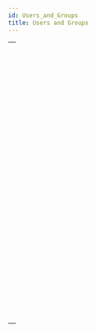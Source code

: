 ```yaml
---
id: Users_and_Groups
title: Users and Groups
---
```

||
|---|
|[<!-- INCLUDE #_command_.BLOB TO USERS.Syntax -->](../../commands-legacy/blob-to-users.md)<br/>|
|[<!-- INCLUDE #_command_.CHANGE CURRENT USER.Syntax -->](../../commands-legacy/change-current-user.md)<br/>|
|[<!-- INCLUDE #_command_.CHANGE PASSWORD.Syntax -->](../../commands-legacy/change-password.md)<br/>|
|[<!-- INCLUDE #_command_.Current user.Syntax -->](../../commands-legacy/current-user.md)<br/>|
|[<!-- INCLUDE #_command_.DELETE USER.Syntax -->](../../commands-legacy/delete-user.md)<br/>|
|[<!-- INCLUDE #_command_.EDIT ACCESS.Syntax -->](../../commands-legacy/edit-access.md)<br/>|
|[<!-- INCLUDE #_command_.Get default user.Syntax -->](../../commands-legacy/get-default-user.md)<br/>|
|[<!-- INCLUDE #_command_.Get group access.Syntax -->](../../commands-legacy/get-group-access.md)<br/>|
|[<!-- INCLUDE #_command_.GET GROUP LIST.Syntax -->](../../commands-legacy/get-group-list.md)<br/>|
|[<!-- INCLUDE #_command_.GET GROUP PROPERTIES.Syntax -->](../../commands-legacy/get-group-properties.md)<br/>|
|[<!-- INCLUDE #_command_.Get plugin access.Syntax -->](../../commands-legacy/get-plugin-access.md)<br/>|
|[<!-- INCLUDE #_command_.GET USER LIST.Syntax -->](../../commands-legacy/get-user-list.md)<br/>|
|[<!-- INCLUDE #_command_.GET USER PROPERTIES.Syntax -->](../../commands-legacy/get-user-properties.md)<br/>|
|[<!-- INCLUDE #_command_.Is user deleted.Syntax -->](../../commands-legacy/is-user-deleted.md)<br/>|
|[<!-- INCLUDE #_command_.SET GROUP ACCESS.Syntax -->](../../commands-legacy/set-group-access.md)<br/>|
|[<!-- INCLUDE #_command_.Set group properties.Syntax -->](../../commands-legacy/set-group-properties.md)<br/>|
|[<!-- INCLUDE #_command_.SET PLUGIN ACCESS.Syntax -->](../../commands-legacy/set-plugin-access.md)<br/>|
|[<!-- INCLUDE #_command_.SET USER ALIAS.Syntax -->](../../commands-legacy/set-user-alias.md)<br/>|
|[<!-- INCLUDE #_command_.Set user properties.Syntax -->](../../commands-legacy/set-user-properties.md)<br/>|
|[<!-- INCLUDE #_command_.User in group.Syntax -->](../../commands-legacy/user-in-group.md)<br/>|
|[<!-- INCLUDE #_command_.USERS TO BLOB.Syntax -->](../../commands-legacy/users-to-blob.md)<br/>|
|[<!-- INCLUDE #_command_.Validate password.Syntax -->](../../commands-legacy/validate-password.md)<br/>|
